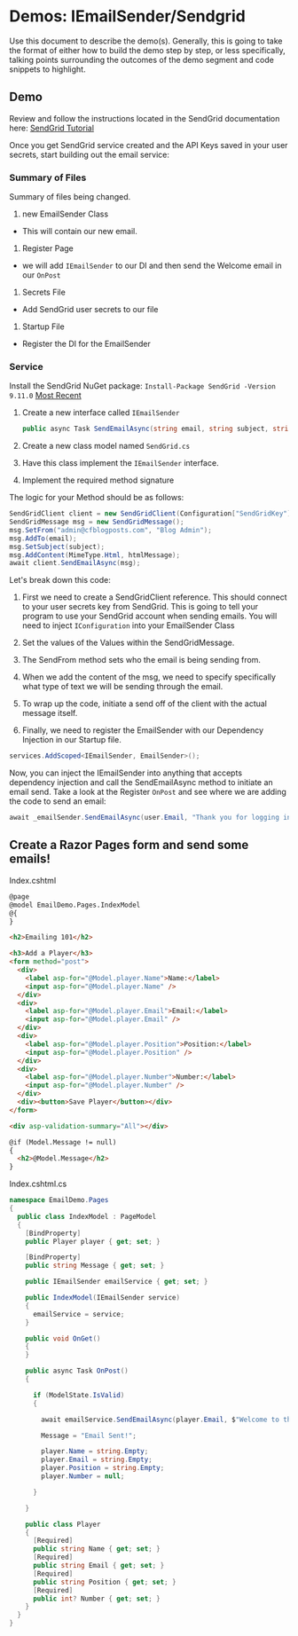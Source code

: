 # Demos: IEmailSender/Sendgrid

Use this document to describe the demo(s). Generally, this is going to take the format of either how to build the demo step by step, or less specifically, talking points surrounding the outcomes of the demo segment and code snippets to highlight.

## Demo

Review and follow the instructions located in the SendGrid documentation here:
[SendGrid Tutorial](https://docs.microsoft.com/en-us/azure/sendgrid-dotnet-how-to-send-email)

Once you get SendGrid service created and the API Keys saved in your user secrets, start building out the email service:

### Summary of Files

Summary of files being changed.

1. new EmailSender Class

- This will contain our new email.

1. Register Page

- we will add `IEmailSender` to our DI and then send the Welcome email in our `OnPost`

1. Secrets File

- Add SendGrid user secrets to our file

1. Startup File

- Register the DI for the EmailSender

### Service

Install the SendGrid NuGet package:
`Install-Package SendGrid -Version 9.11.0`
[Most Recent](https://www.nuget.org/packages/Sendgrid)

1. Create a new interface called `IEmailSender`

   ```csharp
   public async Task SendEmailAsync(string email, string subject, string htmlMessage)
   ```

1. Create a new class model named `SendGrid.cs`
1. Have this class implement the `IEmailSender` interface.
1. Implement the required method signature

The logic for your Method should be as follows:

```csharp
SendGridClient client = new SendGridClient(Configuration["SendGridKey"]);
SendGridMessage msg = new SendGridMessage();
msg.SetFrom("admin@cfblogposts.com", "Blog Admin");
msg.AddTo(email);
msg.SetSubject(subject);
msg.AddContent(MimeType.Html, htmlMessage);
await client.SendEmailAsync(msg);
```

Let's break down this code:

1. First we need to create a SendGridClient reference. This should connect to your user secrets key from SendGrid. This is going to tell your program to use your SendGrid account
   when sending emails. You will need to inject `IConfiguration` into your EmailSender Class

1. Set the values of the Values within the SendGridMessage.
1. The SendFrom method sets who the email is being sending from.
1. When we add the content of the msg, we need to specify specifically what type of
   text we will be sending through the email.
1. To wrap up the code, initiate a send off of the client with the actual message itself.
1. Finally, we need to register the EmailSender with our Dependency Injection in
   our Startup file.

```csharp
services.AddScoped<IEmailSender, EmailSender>();
```

Now, you can inject the IEmailSender into anything that accepts dependency injection and call the SendEmailAsync method to initiate an email send. Take a look at the Register `OnPost` and see where we are adding the code to send an email:

```csharp
await _emailSender.SendEmailAsync(user.Email, "Thank you for logging in",  "<p>Thank you for logging in </p>");
```

## Create a Razor Pages form and send some emails!

Index.cshtml

```html
@page
@model EmailDemo.Pages.IndexModel
@{
}

<h2>Emailing 101</h2>

<h3>Add a Player</h3>
<form method="post">
  <div>
    <label asp-for="@Model.player.Name">Name:</label>
    <input asp-for="@Model.player.Name" />
  </div>
  <div>
    <label asp-for="@Model.player.Email">Email:</label>
    <input asp-for="@Model.player.Email" />
  </div>
  <div>
    <label asp-for="@Model.player.Position">Position:</label>
    <input asp-for="@Model.player.Position" />
  </div>
  <div>
    <label asp-for="@Model.player.Number">Number:</label>
    <input asp-for="@Model.player.Number" />
  </div>
  <div><button>Save Player</button></div>
</form>

<div asp-validation-summary="All"></div>

@if (Model.Message != null)
{
  <h2>@Model.Message</h2>
}
```

Index.cshtml.cs

```csharp
namespace EmailDemo.Pages
{
  public class IndexModel : PageModel
  {
    [BindProperty]
    public Player player { get; set; }

    [BindProperty]
    public string Message { get; set; }

    public IEmailSender emailService { get; set; }

    public IndexModel(IEmailSender service)
    {
      emailService = service;
    }

    public void OnGet()
    {
    }

    public async Task OnPost()
    {

      if (ModelState.IsValid)
      {

        await emailService.SendEmailAsync(player.Email, $"Welcome to the team, {player.Name}!", $"<p>We can't wait to see you wearing {player.Number} while playing {player.Position} </p>");

        Message = "Email Sent!";

        player.Name = string.Empty;
        player.Email = string.Empty;
        player.Position = string.Empty;
        player.Number = null;

      }

    }

    public class Player
    {
      [Required]
      public string Name { get; set; }
      [Required]
      public string Email { get; set; }
      [Required]
      public string Position { get; set; }
      [Required]
      public int? Number { get; set; }
    }
  }
}
```
